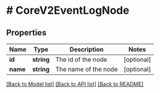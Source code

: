 # # CoreV2EventLogNode

## Properties

Name | Type | Description | Notes
------------ | ------------- | ------------- | -------------
**id** | **string** | The id of the node | [optional] 
**name** | **string** | The name of the node | [optional] 

[[Back to Model list]](../../README.md#documentation-for-models) [[Back to API list]](../../README.md#documentation-for-api-endpoints) [[Back to README]](../../README.md)


